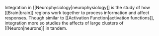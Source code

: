 Integration in [[Neurophysiology|neurophysiology]] is the study of how [[Brain|brain]] regions work together to process information and affect responses. Though similar to [[Activation Function|activation functions]], integration more so studies the affects of large clusters of [[Neuron|neurons]] in tandem.